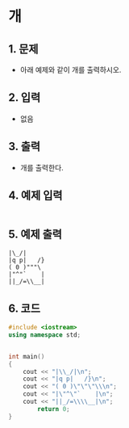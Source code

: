 # 개 #

## 1. 문제
- 아래 예제와 같이 개를 출력하시오.

## 2. 입력
- 없음

## 3. 출력
- 개를 출력한다.

## 4. 예제 입력
```

```

## 5. 예제 출력
```
|\_/|
|q p|   /}
( 0 )"""\
|"^"`    |
||_/=\\__|
```

## 6. 코드

```c++
#include <iostream>
using namespace std;


int main()
{
    cout << "|\\_/|\n";
    cout << "|q p|   /}\n";
    cout << "( 0 )\"\"\"\\\n";
    cout << "|\"^\"`    |\n";
    cout << "||_/=\\\\__|\n";
		return 0;
}
```
